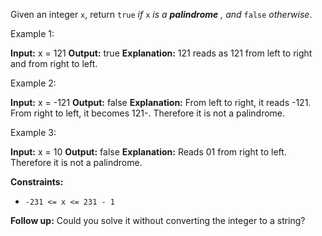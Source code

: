 Given an integer `x`, return `true` _if_ `x` _is a_ _**palindrome**_ _, and_ `false` _otherwise_.

Example 1:

**Input:** x = 121
**Output:** true
**Explanation:** 121 reads as 121 from left to right and from right to left.

Example 2:

**Input:** x = -121
**Output:** false
**Explanation:** From left to right, it reads -121. From right to left, it becomes 121-. Therefore it is not a palindrome.

Example 3:

**Input:** x = 10
**Output:** false
**Explanation:** Reads 01 from right to left. Therefore it is not a palindrome.

**Constraints:**

-   `-231 <= x <= 231 - 1`

**Follow up:** Could you solve it without converting the integer to a string?
